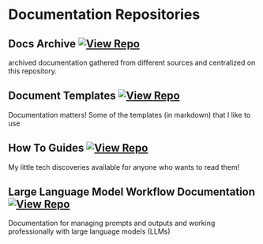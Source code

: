 # Documentation Repositories

## Docs Archive [![View Repo](https://img.shields.io/badge/view-repo-green)](https://github.com/danielrosehill/Docs-Archive)
archived documentation gathered from different sources and centralized on this repository. 

## Document Templates [![View Repo](https://img.shields.io/badge/view-repo-green)](https://github.com/danielrosehill/Document-Templates)
Documentation matters! Some of the templates (in markdown) that I like to use

## How To Guides [![View Repo](https://img.shields.io/badge/view-repo-green)](https://github.com/danielrosehill/How-To-Guides)
My little tech discoveries available for anyone who wants to read them!

## Large Language Model Workflow Documentation [![View Repo](https://img.shields.io/badge/view-repo-green)](https://github.com/danielrosehill/LLM-Workflow-Documentation)
Documentation for managing prompts and outputs and working professionally with large language models (LLMs)


